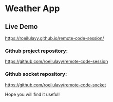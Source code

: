 # Weather App

## Live Demo

https://roeilulavy.github.io/remote-code-session/

### Github project repository:

https://github.com/roeilulavy/remote-code-session

### Github socket repository:

https://github.com/roeilulavy/remote-code-socket

Hope you will find it useful!
